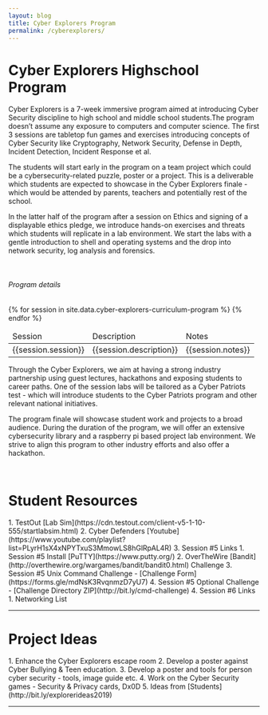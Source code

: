 ```yaml
---
layout: blog
title: Cyber Explorers Program
permalink: /cyberexplorers/
---
```

<h1 class="title"> Cyber Explorers Highschool Program </h1>

Cyber Explorers is a 7-week immersive program aimed at introducing Cyber Security discipline to high school and middle school students.The program doesn’t assume any exposure to computers and computer science. The first 3 sessions are tabletop fun games and exercises introducing concepts of Cyber Security like Cryptography, Network Security, Defense in Depth, Incident Detection, Incident Response et al.

The students will start early in the program on a team project which could be a cybersecurity-related puzzle, poster or a project. This is a deliverable which students are expected to showcase in the Cyber Explorers finale - which would be attended by parents, teachers and potentially rest of the school.

In the latter half of the program after a session on Ethics and signing of a displayable ethics pledge, 
we introduce hands-on exercises and threats which students will replicate in a lab environment. We start the labs with a gentle introduction to shell and operating systems and the drop into network security, log analysis and forensics. 

<br/>
<h6 class="subtitle">Program details</h6>
<table class="table is-bordered is-striped">
    <thead>
        <td>Session</td><td>Description</td><td>Notes</td>
    </thead>
    <tbody>
    {% for session in site.data.cyber-explorers-curriculum-program %} 
    <tr>
        <td>{{session.session}}</td>
        <td>{{session.description}}</td>
        <td>{{session.notes}}</td>
    </tr>
    {% endfor %}
    </tbody>
</table>

Through the Cyber Explorers, we aim at having a strong industry partnership using guest lectures, hackathons 
and exposing students to career paths. One of the session labs will be tailored as a Cyber Patriots test - which will introduce students to the Cyber Patriots program and other relevant national initiatives. 

The program finale will showcase student work and projects to a broad audience. During the duration of the program, we will offer an extensive cybersecurity library and a raspberry pi based project lab environment. We strive to align this program to other industry efforts and also offer a  hackathon.

<br/>
<h1 class="title">Student Resources </h1>
1. TestOut [Lab Sim](https://cdn.testout.com/client-v5-1-10-555/startlabsim.html)
2. Cyber Defenders [Youtube](https://www.youtube.com/playlist?list=PLyrH1sX4xNPYTxuS3MmowLS8hGlRpAL4R)
3. Session #5 Links
    1. Session #5  Install [PuTTY](https://www.putty.org/)
    2. OverTheWire [Bandit](http://overthewire.org/wargames/bandit/bandit0.html) Challenge
    3. Session #5 Unix Command Challenge - [Challenge Form](https://forms.gle/mdNsK3RvqnmzD7yU7)
    4. Session #5 Optional Challenge - [Challenge Directory ZIP](http://bit.ly/cmd-challenge)
4. Session #6 Links
    1. Networking List
<hr/>

<h1 class="title">Project Ideas </h1>
1. Enhance the Cyber Explorers escape room
2. Develop a poster against Cyber Bullying & Teen education.
3. Develop a poster and tools for person cyber security - tools, image guide etc.
4. Work on the Cyber Security games - Security & Privacy cards, Dx0D
5. Ideas from [Students](http://bit.ly/explorerideas2019)
<hr/>
